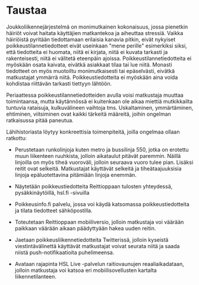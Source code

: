Taustaa
=======

Joukkoliikennejärjestelmä on monimutkainen kokonaisuus, jossa pienetkin
häiriöt voivat haitata käyttäjien matkantekoa ja aiheuttaa stressiä. Vaikka
häiriöistä pyritään tiedottamaan erilaisia kanavia pitkin, eivät nykyiset
poikkeustilannetiedotteet eivät useinkaan "mene perille" esimerkiksi siksi,
että tiedotteita ei huomata, niitä ei kirjata, niitä ei kuvata tarkasti ja
rakenteisesti, niitä ei välitetä eteenpäin ajoissa. Poikkeustilannetiedotteita
ei myöskään osata kaivata, eivätkä asiakkaat tilaa tai lue niitä. Monasti
tiedotteet on myös muotoiltu monimutkaisesti tai epäselvästi, eivätkä
matkustajat ymmärrä niitä. Poikkeustiedotteita ei myöskään aina voida kohdistaa riittävän tarkasti tiettyyn lähtöön.

Periaattessa poikkeustilannetiedotteiden avulla voisi matkustaja muuttaa
toimintaansa, mutta käytännössä ei kuitenkaan ole aikaa miettiä mutkikkailta
tuntuvia rataisuja, kulkuvälineen vaihtoja tms. Uskaltaminen, ymmärtäminen,
ehtiminen, viitsiminen ovat kaikki tärkeitä määreitä, joihin ongelman
ratkaisussa pitää paneutua.

Lähihistoriasta löytyy konkreettisia toimenpiteitä, joilla ongelmaa ollaan
ratkottu:

* Perustetaan runkolinjoja kuten metro ja bussilinja 550, jotka on erotettu
muun liikenteen ruuhkista, jolloin aikataulut pitävät paremmin. Näillä
linjoilla on myös tiheä vuoroväli, jolloin seuraava vuoro tulee pian. Lisäksi
reitit ovat selkeitä. Matkustajat käyttävät selkeitä ja tiheätaajuuksisia
linjoja epäluotettavina pitämiään linjoja enemmän.

* Näytetään poikkeustiedotteita Reittioppaan tulosten yhteydessä, pysäkkinäytöillä, hsl.fi -sivuilla

* Poikkeusinfo.fi palvelu, jossa voi käydä katsomassa poikkeustiedotteita ja tilata tiedotteet sähköpostilla.

* Toteutetaan Reittioppaan mobiiliversio, jolloin matkustaja voi väärään
paikkaan väärään aikaan päädyttyään hakea uuden reitin.

* Jaetaan poikkeusliikennetiedotteita Twitterissä, jolloin kyseistä
viestintävälinettä käyttävät matkustajat voivat seurata niitä ja saada niistä
push-notifikaatioita puhelimeensa.

* Avataan rajapinta HSL Live -palvelun raitiovaunujen reaaliaikadataan, jolloin
matkustaja voi katsoa eri mobiilisovellusten kartalta liikennetilanteen.

